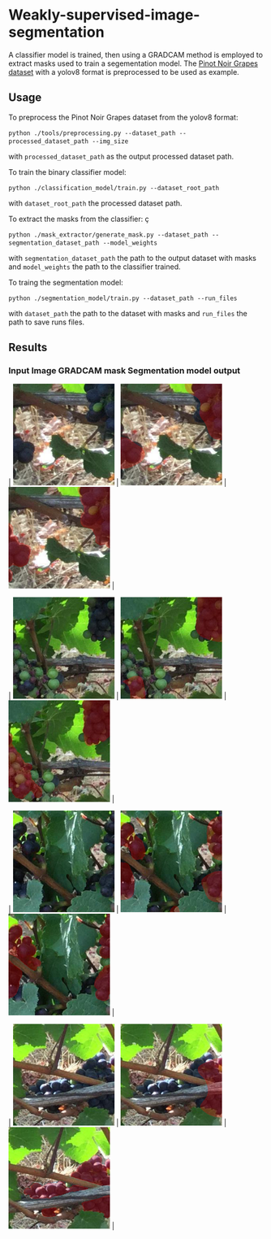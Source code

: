 # Weakly-supervised-image-segmentation
A classifier model is trained, then using a GRADCAM method is employed to extract masks used to train a segementation model. 
The [Pinot Noir Grapes dataset](https://www.kaggle.com/datasets/nicolaasregnier/pinotnoirgrapes) with a yolov8 format is preprocessed to be used as example.
## Usage
To preprocess the Pinot Noir Grapes dataset from the yolov8 format:

```
python ./tools/preprocessing.py --dataset_path --processed_dataset_path --img_size
```
with ```processed_dataset_path``` as the output processed dataset path.

To train the binary classifier model:

```
python ./classification_model/train.py --dataset_root_path
```
with ```dataset_root_path``` the processed dataset path.

To extract the masks from the classifier: ç

```
python ./mask_extractor/generate_mask.py --dataset_path --segmentation_dataset_path --model_weights
```
with ```segmentation_dataset_path``` the path to the output dataset with masks and ```model_weights``` the path to the classifier trained. 

To traing the segmentation model:

```
python ./segmentation_model/train.py --dataset_path --run_files
```
with ```dataset_path``` the path to the dataset with masks and ```run_files``` the path to save runs files.

## Results

### Input Image     GRADCAM mask    Segmentation model output  


| <img src="./imgs/001_img.png" alt="isolated" width="200"/> | <img src="./imgs/001_CAM.png" alt="isolated" width="200"/> | <img src="./imgs/001_segmentation.png" alt="isolated" width="200"/> |

| <img src="./imgs/002_img.png" alt="isolated" width="200"/> | <img src="./imgs/002_CAM.png" alt="isolated" width="200"/> | <img src="./imgs/002_segmentation.png" alt="isolated" width="200"/> |

| <img src="./imgs/003_img.png" alt="isolated" width="200"/> | <img src="./imgs/003_CAM.png" alt="isolated" width="200"/> | <img src="./imgs/003_segmentation.png" alt="isolated" width="200"/> |

| <img src="./imgs/004_img.png" alt="isolated" width="200"/> | <img src="./imgs/004_CAM.png" alt="isolated" width="200"/> | <img src="./imgs/004_segmentation.png" alt="isolated" width="200"/> |
